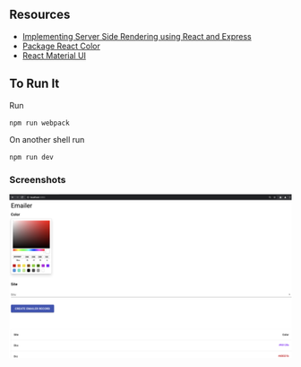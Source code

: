 
## Resources

- [Implementing Server Side Rendering using React and Express](https://dev.to/achhapolia10/implementing-server-side-rendering-using-react-and-express-22nh)
- [Package React Color](https://casesandberg.github.io/react-color/)
- [React Material UI](https://material-ui.com/)

## To Run It
Run
````
npm run webpack
````

On another shell run
````
npm run dev
````

### Screenshots

![Alt text](./screenshots/ui.png?raw=true "Optional Title")